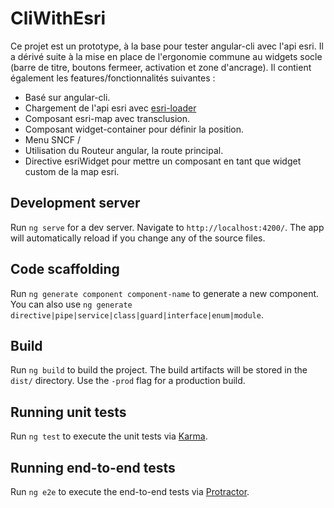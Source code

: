 # CliWithEsri

Ce projet est un prototype, à la base pour tester angular-cli avec l'api esri.
Il a dérivé suite à la mise en place de l'ergonomie commune au widgets socle (barre de titre, boutons fermeer, activation et zone d'ancrage).
Il contient également les features/fonctionnalités suivantes :

* Basé sur angular-cli.
* Chargement de l'api esri avec [esri-loader](https://github.com/Esri/esri-loader)
* Composant esri-map avec transclusion.
* Composant widget-container pour définir la position.
* Menu SNCF / 
* Utilisation du Routeur angular, la route principal.
* Directive esriWidget pour mettre un composant en tant que widget custom de la map esri.


## Development server

Run `ng serve` for a dev server. Navigate to `http://localhost:4200/`. The app will automatically reload if you change any of the source files.

## Code scaffolding

Run `ng generate component component-name` to generate a new component. You can also use `ng generate directive|pipe|service|class|guard|interface|enum|module`.

## Build

Run `ng build` to build the project. The build artifacts will be stored in the `dist/` directory. Use the `-prod` flag for a production build.

## Running unit tests

Run `ng test` to execute the unit tests via [Karma](https://karma-runner.github.io).

## Running end-to-end tests

Run `ng e2e` to execute the end-to-end tests via [Protractor](http://www.protractortest.org/).

